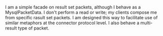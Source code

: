 I am a simple facade on result set packets, although I behave as a MysqlPacketData. I don't perform a read or write; my clients compose me from specific rasult set packets. I am designed this way to facilitate use of similar metaphors at the connector protocol level. I also behave a multi-result type of packet.